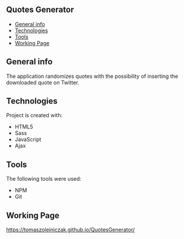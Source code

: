 ## Quotes Generator
* [General info](#general-info)
* [Technologies](#technologies)
* [Tools](#tools)
* [Working Page](#working-page)

## General info
The application randomizes quotes with the possibility of inserting the downloaded quote on Twitter.

## Technologies
Project is created with:
* HTML5
* Sass
* JavaScript
* Ajax

## Tools
The following tools were used:
* NPM
* Git

## Working Page
https://tomaszolejniczak.github.io/QuotesGenerator/
